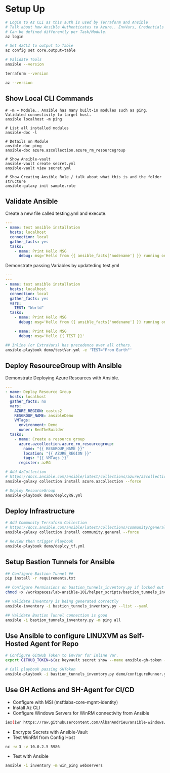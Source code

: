 # Setup Up #

```zsh
# Login to Az CLI as this auth is used by Terraform and Ansible
# Talk about how Ansible Authenticates to Azure.. EnvVars, Credentials File, SPN, Managed Identity, or CLI. 
# Can be defined differently per Task/Module. 
az login 

# Set AzCLI to output to Table
az config set core.output=table

# Validate Tools
ansible --version

terraform --version

az --version
```

## Show Local CLI Commands ##

```cli
# -m = Module.. Ansible has many built-in modules such as ping. Validated connectivity to target host. 
ansible localhost -m ping

# List all installed modules
ansible-doc -l

# Details on Module
ansible-doc ping
ansible-doc azure.azcollection.azure_rm_resourcegroup

# Show Ansible-vault
ansible-vault create secret.yml
ansible-vault view secret.yml

# Show Creating Ansible Role / talk about what this is and the folder structure
ansible-galaxy init sample.role
```

## Validate Ansible ##

Create a new file called testing.yml and execute.

```yaml
---
- name: test ansible installation
  hosts: localhost
  connection: local
  gather_facts: yes 
  tasks:
    - name: Print Hello MSG
      debug: msg='Hello from {{ ansible_facts['nodename'] }} running on {{ ansible_facts['os_family'] }}'
```

Demonstrate passing Variables by updateding test.yml

```yaml
---
---
- name: test ansible installation
  hosts: localhost
  connection: local
  gather_facts: yes
  vars:
    TEST: "World"
  tasks:
    - name: Print Hello MSG
      debug: msg='Hello from {{ ansible_facts['nodename'] }} running on {{ ansible_facts['os_family'] }}'

    - name: Print Hello MSG
      debug: msg='Hello {{ TEST }}'
```

```bash
## Inline (or ExtraVars) has precedence over all others. 
ansible-playbook demo/testVar.yml -e 'TEST="From Earth"'
```

## Deploy ResourceGroup with Ansible ##

Demonstrate Deploying Azure Resources with Ansible. 

```yaml
---
- name: Deploy Resource Group
  hosts: localhost
  gather_facts: no
  vars:
    AZURE_REGION: eastus2
    RESGROUP_NAME: ansibleDemo
    VMTags: 
      environment: Demo
      owner: BenTheBuilder
  tasks:
    - name: Create a resource group
      azure.azcollection.azure_rm_resourcegroup:
        name: "{{ RESGROUP_NAME }}"
        location: "{{ AZURE_REGION }}"
        tags: "{{ VMTags }}"
      register: azRG
```

```bash
# Add AzCollection
# https://docs.ansible.com/ansible/latest/collections/azure/azcollection/index.html
ansible-galaxy collection install azure.azcollection --force

# Deploy ResourceGroup
ansible-playbook demo/deployRG.yml
```


## Deploy Infrastructure ##

```bash
# Add Community Terraform Collection 
# https://docs.ansible.com/ansible/latest/collections/community/general/terraform_module.html
ansible-galaxy collection install community.general --force

# Review then trigger Playbook
ansible-playbook demo/deploy_tf.yml
```

## Setup Bastion Tunnels for Ansible ##

```bash
## Configure Bastion Tunnel ##
pip install -r requirements.txt

## Configure Permissions on bastion_tunnels_inventory.py if locked out
chmod +x /workspaces/lab-ansible-101/helper_scripts/bastion_tunnels_inventory.py

## Validate inventory is being generated correctly
ansible-inventory -i bastion_tunnels_inventory.py --list --yaml

## Validate Bastion Tunnel connection is good
ansible -i bastion_tunnels_inventory.py -m ping all
```

## Use Ansible to configure LINUXVM as Self-Hosted Agent for Repo ##

```bash
# Configure GitHub Token to EnvVar for Inline Var. 
export GITHUB_TOKEN=$(az keyvault secret show --name ansible-gh-token --vault-name ansibleDemo-kv --query value -o tsv)

# Call playbook passing GHToken
ansible-playbook -i bastion_tunnels_inventory.py demo/configureRunner.yml -e "GITHUB_TOKEN=$GITHUB_TOKEN"

```

## Use GH Actions and SH-Agent for CI/CD ##

- Configure with MSI (msftlabs-core-mgmt-identity)
- Install Az CLI
- Configure Windows Servers for WinRM connectivity from Ansible

``` bash
iex(iwr https://raw.githubusercontent.com/AlbanAndrieu/ansible-windows/refs/heads/master/files/ConfigureRemotingForAnsible.ps1).Content
```

- Encrypte Secrets with Ansible-Vault
- Test WinRM from Config Host

```bash
nc -w 3 -v 10.0.2.5 5986
```

- Test with Ansible

```bash
ansible -i inventory -m win_ping webservers
```
